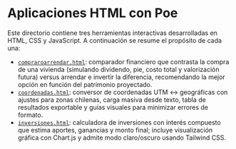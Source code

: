 # Aplicaciones HTML con Poe

Este directorio contiene tres herramientas interactivas desarrolladas en HTML, CSS y JavaScript. A continuación se resume el propósito de cada una:

- [`compraroarrendar.html`](https://osamabindrummer.github.io/poe-apps/compraroarrendar.html): comparador financiero que contrasta la compra de una vivienda (simulando dividendo, pie, costo total y valorización futura) versus arrendar e invertir la diferencia, recomendando la mejor opción en función del patrimonio proyectado.
- [`coordenadas.html`](https://osamabindrummer.github.io/poe-apps/coordenadas.html): conversor de coordenadas UTM ↔ geográficas con ajustes para zonas chilenas, carga masiva desde texto, tabla de resultados exportable y guías visuales para minimizar errores de formato.
- [`inversiones.html`](https://osamabindrummer.github.io/poe-apps/inversiones.html): calculadora de inversiones con interés compuesto que estima aportes, ganancias y monto final; incluye visualización gráfica con Chart.js y admite modo claro/oscuro usando Tailwind CSS.
